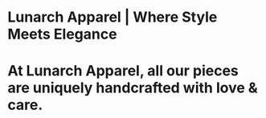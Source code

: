 # Lunarch Apparel | Where Style Meets Elegance
# At Lunarch Apparel, all our pieces are uniquely handcrafted with love & care.
